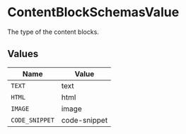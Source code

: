 # ContentBlockSchemasValue

The type of the content blocks.


## Values

| Name           | Value          |
| -------------- | -------------- |
| `TEXT`         | text           |
| `HTML`         | html           |
| `IMAGE`        | image          |
| `CODE_SNIPPET` | code-snippet   |
